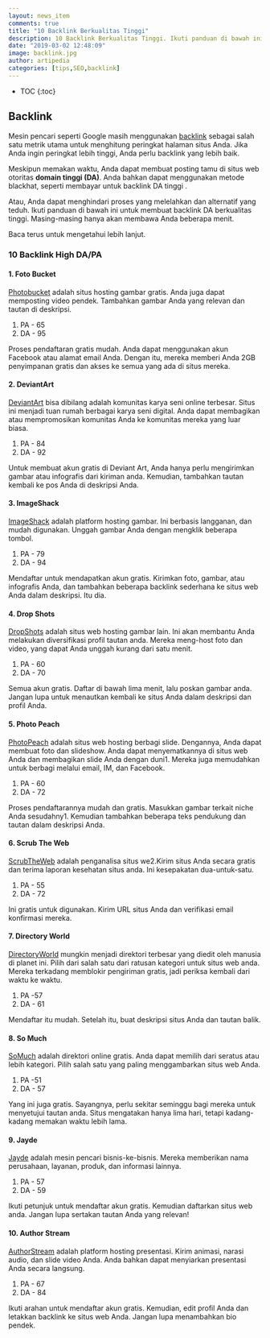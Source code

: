 ```yaml
---
layout: news_item
comments: true
title: "10 Backlink Berkualitas Tinggi"
description: 10 Backlink Berkualitas Tinggi. Ikuti panduan di bawah ini untuk membuat backlink DA berkualitas tinggi. Backlink dan konten berkualitas serta pengalaman pengguna yang seo friendly maka lalulintas organik akan meningkat.
date: "2019-03-02 12:48:09"
image: backlink.jpg
author: artipedia
categories: [tips,SEO,backlink]
---
```

* TOC
{:toc}

## Backlink
Mesin pencari seperti Google masih menggunakan [backlink](https://blog.artipedia.id/id/10-backlink-berkualitas-tinggi.html "Backlink Gratis") sebagai salah satu metrik utama untuk menghitung peringkat halaman situs Anda. Jika Anda ingin peringkat lebih tinggi, Anda perlu backlink yang lebih baik.

Meskipun memakan waktu, Anda dapat membuat posting tamu di situs web otoritas **domain tinggi (DA)**. Anda bahkan dapat menggunakan metode blackhat, seperti membayar untuk backlink DA tinggi .

Atau, Anda dapat menghindari proses yang melelahkan dan alternatif yang teduh. Ikuti panduan di bawah ini untuk membuat backlink DA berkualitas tinggi. Masing-masing hanya akan membawa Anda beberapa menit.

Baca terus untuk mengetahui lebih lanjut.

### 10 Backlink High DA/PA 
#### 1. Foto Bucket
[Photobucket](http://s5.photobucket.com/) adalah situs hosting gambar gratis. Anda juga dapat memposting video pendek. Tambahkan gambar Anda yang relevan dan tautan di deskripsi.

1. PA - 65
2. DA - 95

Proses pendaftaran gratis mudah. Anda dapat menggunakan akun Facebook atau alamat email Anda. Dengan itu, mereka memberi Anda 2GB penyimpanan gratis dan akses ke semua yang ada di situs mereka.

#### 2. DeviantArt
[DeviantArt](http://www.deviantart.com/) bisa dibilang adalah komunitas karya seni online terbesar. Situs ini menjadi tuan rumah berbagai karya seni digital. Anda dapat membagikan atau mempromosikan komunitas Anda ke komunitas mereka yang luar biasa.

1. PA - 84
2. DA - 92

Untuk membuat akun gratis di Deviant Art, Anda hanya perlu mengirimkan gambar atau infografis dari kiriman anda. Kemudian, tambahkan tautan kembali ke pos Anda di deskripsi Anda.

#### 3. ImageShack
[ImageShack](http://www.imageshack.us/) adalah platform hosting gambar. Ini berbasis langganan, dan mudah digunakan. Unggah gambar Anda dengan mengklik beberapa tombol.

1. PA - 79
2. DA - 94

Mendaftar untuk mendapatkan akun gratis. Kirimkan foto, gambar, atau infografis Anda, dan tambahkan beberapa backlink sederhana ke situs web Anda dalam deskripsi. Itu dia.

#### 4. Drop Shots
[DropShots](https://www.dropshots.com/) adalah situs web hosting gambar lain. Ini akan membantu Anda melakukan diversifikasi profil tautan anda. Mereka meng-host foto dan video, yang dapat Anda unggah kurang dari satu menit.

1. PA - 60
2. DA - 70

Semua akun gratis. Daftar di bawah lima menit, lalu poskan gambar anda. Jangan lupa untuk menautkan kembali ke situs Anda dalam deskripsi dan profil Anda.

#### 5. Photo Peach
[PhotoPeach](https://www.dropshots.com/) adalah situs web hosting berbagi slide. Dengannya, Anda dapat membuat foto dan slideshow. Anda dapat menyematkannya di situs web Anda dan membagikan slide Anda dengan duni1. Mereka juga memudahkan untuk berbagi melalui email, IM, dan Facebook.

1. PA - 60
2. DA - 72

Proses pendaftarannya mudah dan gratis. Masukkan gambar terkait niche Anda sesudahny1. Kemudian tambahkan beberapa teks pendukung dan tautan dalam deskripsi Anda.

#### 6. Scrub The Web
[ScrubTheWeb](http://www.scrubtheweb.com/) adalah penganalisa situs we2.Kirim situs Anda secara gratis dan terima laporan kesehatan situs anda. Ini kesepakatan dua-untuk-satu.

1. PA - 55
2. DA - 72

Ini gratis untuk digunakan. Kirim URL situs Anda dan verifikasi email konfirmasi mereka.

#### 7. Directory World
[DirectoryWorld](http://www.directoryworld.net/) mungkin menjadi direktori terbesar yang diedit oleh manusia di planet ini. Pilih dari salah satu dari ratusan kategori untuk situs web anda. Mereka terkadang memblokir pengiriman gratis, jadi periksa kembali dari waktu ke waktu.

1. PA -57
2. DA - 61

Mendaftar itu mudah. Setelah itu, buat deskripsi situs Anda dan tautan balik.

#### 8. So Much
[SoMuch](https://www.somuch.com/) adalah direktori online gratis. Anda dapat memilih dari seratus atau lebih kategori. Pilih salah satu yang paling menggambarkan situs web Anda.

1. PA -51
2. DA - 57

Yang ini juga gratis. Sayangnya, perlu sekitar seminggu bagi mereka untuk menyetujui tautan anda. Situs mengatakan hanya lima hari, tetapi kadang-kadang memakan waktu lebih lama.

#### 9. Jayde
[Jayde](http://www.jayde.com/) adalah mesin pencari bisnis-ke-bisnis. Mereka memberikan nama perusahaan, layanan, produk, dan informasi lainnya.

1. PA - 57
2. DA - 59

Ikuti petunjuk untuk mendaftar akun gratis. Kemudian daftarkan situs web anda. Jangan lupa sertakan tautan Anda yang relevan!

#### 10. Author Stream
[AuthorStream](http://www.authorstream.com/) adalah platform hosting presentasi. Kirim animasi, narasi audio, dan slide video Anda. Anda bahkan dapat menyiarkan presentasi Anda secara langsung.

1. PA - 67
2. DA - 84

Ikuti arahan untuk mendaftar akun gratis. Kemudian, edit profil Anda dan letakkan backlink ke situs web Anda. Jangan lupa menambahkan bio pendek.
